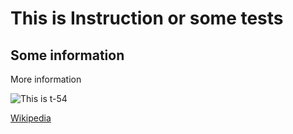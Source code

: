 # This is Instruction or some tests
## Some information
More information



![This is t-54][def1]

[Wikipedia](https://ru.wikipedia.org/wiki/Т-54)

[def1]: https://war-book.ru/wp-content/uploads/2019/03/00031698.jpg "Soviet army T-54/55"